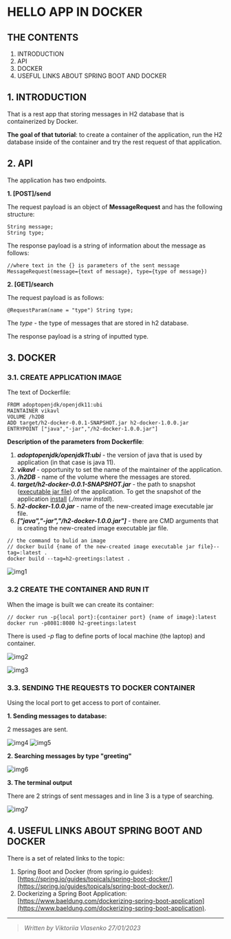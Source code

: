 # **HELLO APP IN DOCKER**
## **THE CONTENTS**
1. INTRODUCTION
2. API
3. DOCKER
4. USEFUL LINKS ABOUT SPRING BOOT AND DOCKER

## **1. INTRODUCTION**
That is a rest app that storing messages in H2 database that is containerized by Docker.

**The goal of that tutorial**: to create a container of the application, run the H2 database inside of the container and try the rest request of that application.

## **2. API**
The application has two endpoints.

**1. [POST]/send**

The request payload is an object of **MessageRequest** and has the following structure:
```
String message;
String type;
```

The response payload is a string of information about the message as follows:
```
//where text in the {} is parameters of the sent message
MessageRequest(message={text of message}, type={type of message}) 
```

**2. [GET]/search**

The request payload is as follows:
```
@RequestParam(name = "type") String type;
```
The *type* - the type of messages that are stored in h2 database.

The response payload is a string of inputted type.

## **3. DOCKER**
### **3.1. CREATE APPLICATION IMAGE**
The text of Dockerfile:
```
FROM adoptopenjdk/openjdk11:ubi
MAINTAINER vikavl
VOLUME /h2DB
ADD target/h2-docker-0.0.1-SNAPSHOT.jar h2-docker-1.0.0.jar
ENTRYPOINT ["java","-jar","/h2-docker-1.0.0.jar"]
```

**Description of the parameters from Dockerfile**:
1. ***adoptopenjdk/openjdk11:ubi*** - the version of java that is used by application (in that case is java 11).
2. ***vikavl*** - opportunity to set the name of the maintainer of the application.
3. ***/h2DB*** - name of the volume where the messages are stored.
4. ***target/h2-docker-0.0.1-SNAPSHOT.jar*** - the path to snapshot (<ins>executable jar file</ins>) of the application. To get the snapshot of the application <ins>install</ins> (*./mvnw install*).
5. ***h2-docker-1.0.0.jar*** - name of the new-created image executable jar file.
6. ***["java","-jar","/h2-docker-1.0.0.jar"]*** - there are CMD arguments that is creating the new-created image executable jar file.

```
// the command to bulid an image
// docker build {name of the new-created image executable jar file}--tag=:latest .
docker build --tag=h2-greetings:latest .
```

![img1]()

### **3.2 CREATE THE CONTAINER AND RUN IT**

When the image is built we can create its container:
```
// docker run -p{local port}:{container port} {name of image}:latest
docker run -p8081:8080 h2-greetings:latest
```
There is used *-p* flag to define ports of local machine (the laptop) and container.

![img2]()

![img3]()

### **3.3. SENDING THE REQUESTS TO DOCKER CONTAINER**

Using the local port to get access to port of container.

**1. Sending messages to database:**

2 messages are sent.

![img4]()
![img5]()

**2. Searching messages by type "greeting"**

![img6]()

**3. The terminal output**

There are 2 strings of sent messages and in line 3 is a type of searching.

![img7]()

## **4. USEFUL LINKS ABOUT SPRING BOOT AND DOCKER**
There is a set of related links to the topic:
1. Spring Boot and Docker (from spring.io guides): [https://spring.io/guides/topicals/spring-boot-docker/](https://spring.io/guides/topicals/spring-boot-docker/).
2. Dockerizing a Spring Boot Application: [https://www.baeldung.com/dockerizing-spring-boot-application](https://www.baeldung.com/dockerizing-spring-boot-application).

------

> *Written by Viktoriia Vlasenko 27/01/2023*
